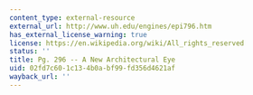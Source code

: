 ```yaml
---
content_type: external-resource
external_url: http://www.uh.edu/engines/epi796.htm
has_external_license_warning: true
license: https://en.wikipedia.org/wiki/All_rights_reserved
status: ''
title: Pg. 296 -- A New Architectural Eye
uid: 02fd7c60-1c13-4b0a-bf99-fd356d4621af
wayback_url: ''
---
```

